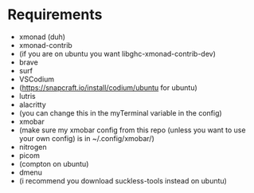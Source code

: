 # Requirements
* xmonad (duh)
* xmonad-contrib
 * (if you are on ubuntu you want libghc-xmonad-contrib-dev)
* brave
* surf
* VSCodium
 * (https://snapcraft.io/install/codium/ubuntu for ubuntu)
* lutris
* alacritty
 * (you can change this in the myTerminal variable in the config)
* xmobar
 * (make sure my xmobar config from this repo (unless you want to use your own config) is in ~/.config/xmobar/)
* nitrogen
* picom
 * (compton on ubuntu)
* dmenu
 * (i recommend you download suckless-tools instead on ubuntu)
